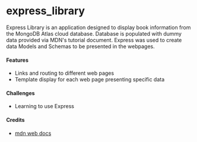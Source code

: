 # express_library
Express Library is an application designed to display book information from the MongoDB Atlas cloud database. Database is populated with dummy data provided via MDN's tutorial document. Express was used to create data Models and Schemas to be presented in the webpages.

<h4>Features</h4>
  <ul>
    <li>Links and routing to different web pages
    <li>Template display for each web page presenting specific data
  </ul>
  
<h4>Challenges</h4>
  <ul>
    <li>Learning to use Express
  </ul>

<h4>Credits</h4>
  <ul>
    <li><a href="https://developer.mozilla.org/en-US/docs/Learn/Server-side/Express_Nodejs">mdn web docs</a>
  </ul>

